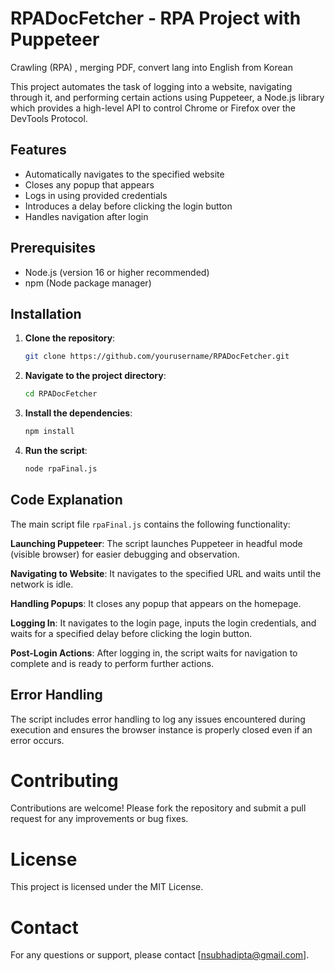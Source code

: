 # RPADocFetcher - RPA Project with Puppeteer

Crawling (RPA) ,  merging PDF, convert lang into English from Korean

This project automates the task of logging into a website, navigating through it, and performing certain actions using Puppeteer, a Node.js library which provides a high-level API to control Chrome or Firefox over the DevTools Protocol.

## Features

- Automatically navigates to the specified website
- Closes any popup that appears
- Logs in using provided credentials
- Introduces a delay before clicking the login button
- Handles navigation after login

## Prerequisites

- Node.js (version 16 or higher recommended)
- npm (Node package manager)

## Installation

1. **Clone the repository**:

   ```sh
   git clone https://github.com/yourusername/RPADocFetcher.git
2. **Navigate to the project directory**:

   ```sh
   cd RPADocFetcher
3. **Install the dependencies**:

   ```sh
   npm install
4. **Run the script**:

   ```sh
   node rpaFinal.js
## Code Explanation

The main script file ``rpaFinal.js`` contains the following functionality:

**Launching Puppeteer**: The script launches Puppeteer in headful mode (visible browser) for easier debugging and observation.

**Navigating to Website**: It navigates to the specified URL and waits until the network is idle.

**Handling Popups**: It closes any popup that appears on the homepage.

**Logging In**: It navigates to the login page, inputs the login credentials, and waits for a specified delay before clicking the login button.

**Post-Login Actions**: After logging in, the script waits for navigation to complete and is ready to perform further actions.

## Error Handling

The script includes error handling to log any issues encountered during execution and ensures the browser instance is properly closed even if an error occurs.

# Contributing
Contributions are welcome! Please fork the repository and submit a pull request for any improvements or bug fixes.

# License
This project is licensed under the MIT License.

# Contact
For any questions or support, please contact [nsubhadipta@gmail.com].